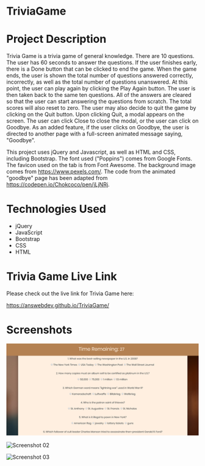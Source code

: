 # TriviaGame

# Project Description

Trivia Game is a trivia game of general knowledge. There are 10 questions. The user has 60 seconds to answer the questions. If the user finishes early, there is a Done button that can be clicked to end the game. When the game ends, the user is shown the total number of questions answered correctly, incorrectly, as well as the total number of questions unanswered. At this point, the user can play again by clicking the Play Again button. The user is then taken back to the same ten questions. All of the answers are cleared so that the user can start answering the questions from scratch. The total scores will also reset to zero. The user may also decide to quit the game by clicking on the Quit button. Upon clicking Quit, a modal appears on the screen. The user can click Close to close the modal, or the user can click on Goodbye. As an added feature, if the user clicks on Goodbye, the user is directed to another page with a full-screen animated message saying, "Goodbye".

This project uses jQuery and Javascript, as well as HTML and CSS, including Bootstrap. The font used ("Poppins") comes from Google Fonts. The favicon used on the tab is from Font Awesome. The background image comes from https://www.pexels.com/. The code from the animated "goodbye" page has been adapted from https://codepen.io/Chokcoco/pen/jLjNRj.

# Technologies Used

* jQuery
* JavaScript
* Bootstrap
* CSS
* HTML

# Trivia Game Live Link

Please check out the live link for Trivia Game here:

https://answebdev.github.io/TriviaGame/

# Screenshots

![Screenshot 01](screenshots/triviaGame-screenshot-01.png "Trivia Questions")

![Screenshot 02](screenshots/triviaGame-screenshot-02.png "Scoreboard")

![Screenshot 03](screenshots/triviaGameDemo.gif "Demo")
